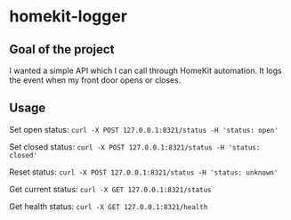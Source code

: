 # homekit-logger

## Goal of the project

I wanted a simple API which I can call through HomeKit automation. It logs the event when my front door opens or closes.

## Usage

Set open status: `curl -X POST 127.0.0.1:8321/status -H 'status: open'`

Set closed status: `curl -X POST 127.0.0.1:8321/status -H 'status: closed'`

Reset status: `curl -X POST 127.0.0.1:8321/status -H 'status: unknown'`

Get current status: `curl -X GET 127.0.0.1:8321/status`

Get health status: `curl -X GET 127.0.0.1:8321/health`
